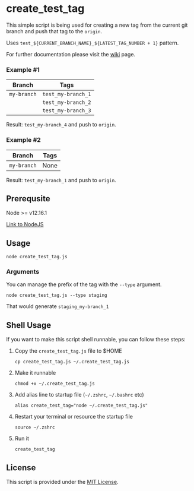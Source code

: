 # create_test_tag

This simple script is being used for creating a new tag from the current git branch and push that tag to the `origin`.

Uses `test_${CURRENT_BRANCH_NAME}_${LATEST_TAG_NUMBER + 1}` pattern.

For further documentation please visit the [wiki](https://github.com/izerozlu/create_test_tag/wiki) page.

### Example #1

| Branch      | Tags               |
| ----------- | ------------------ |
| `my-branch` | `test_my-branch_1` |
|             | `test_my-branch_2` |
|             | `test_my-branch_3` |

Result: `test_my-branch_4` and push to `origin`.

### Example #2

| Branch      | Tags |
| ----------- | ---- |
| `my-branch` | None |

Result: `test_my-branch_1` and push to `origin`.

## Prerequsite

Node >= v12.16.1

[Link to NodeJS](https://nodejs.org/en)

## Usage

`node create_test_tag.js`

### Arguments

You can manage the prefix of the tag with the `--type` argument.

`node create_test_tag.js --type staging`

That would generate `staging_my-branch_1`

## Shell Usage

If you want to make this script shell runnable, you can follow these steps:

1. Copy the `create_test_tag.js` file to $HOME

   `cp create_test_tag.js ~/.create_test_tag.js`

2. Make it runnable

   `chmod +x ~/.create_test_tag.js`

3. Add alias line to startup file (`~/.zshrc`, `~/.bashrc` etc)

   `alias create_test_tag="node ~/.create_test_tag.js"`

4. Restart your terminal or resource the startup file

   `source ~/.zshrc`

5. Run it

   `create_test_tag`

## License

This script is provided under the [MIT License](https://opensource.org/licenses/MIT).
